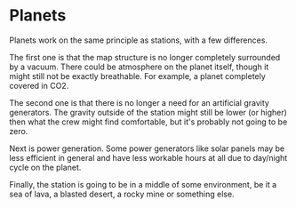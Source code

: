 # Planets

Planets work on the same principle as stations, with a few differences.

The first one is that the map structure is no longer completely surrounded by a vacuum. There could be atmosphere on the planet itself, though it might still not be exactly breathable. For example, a planet completely covered in CO2.

The second one is that there is no longer a need for an artificial gravity generators. The gravity outside of the station might still be lower (or higher) then what the crew might find comfortable, but it's probably not going to be zero.

Next is power generation. Some power generators like solar panels may be less efficient in general and have less workable hours at all due to day/night cycle on the planet.

Finally, the station is going to be in a middle of some environment, be it a sea of lava, a blasted desert, a rocky mine or something else.
